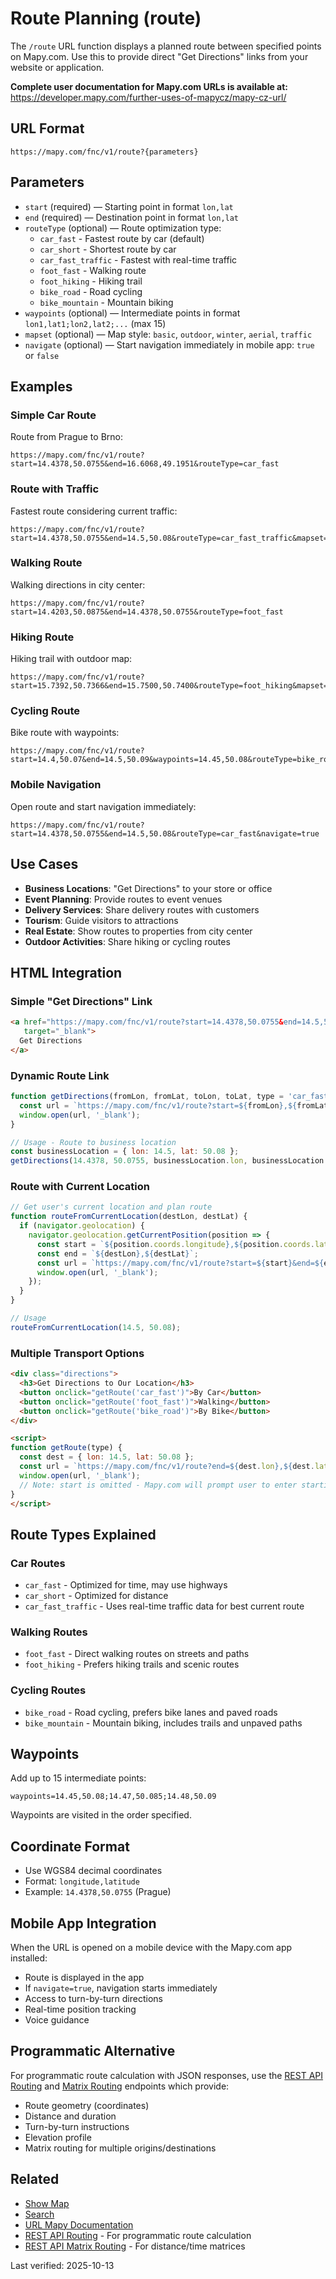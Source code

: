 # Route Planning (route)

The `/route` URL function displays a planned route between specified points on Mapy.com. Use this to provide direct "Get Directions" links from your website or application.

**Complete user documentation for Mapy.com URLs is available at:**  
https://developer.mapy.com/further-uses-of-mapycz/mapy-cz-url/

## URL Format

```
https://mapy.com/fnc/v1/route?{parameters}
```

## Parameters

- `start` (required) — Starting point in format `lon,lat`
- `end` (required) — Destination point in format `lon,lat`
- `routeType` (optional) — Route optimization type:
  - `car_fast` - Fastest route by car (default)
  - `car_short` - Shortest route by car
  - `car_fast_traffic` - Fastest with real-time traffic
  - `foot_fast` - Walking route
  - `foot_hiking` - Hiking trail
  - `bike_road` - Road cycling
  - `bike_mountain` - Mountain biking
- `waypoints` (optional) — Intermediate points in format `lon1,lat1;lon2,lat2;...` (max 15)
- `mapset` (optional) — Map style: `basic`, `outdoor`, `winter`, `aerial`, `traffic`
- `navigate` (optional) — Start navigation immediately in mobile app: `true` or `false`

## Examples

### Simple Car Route

Route from Prague to Brno:

```
https://mapy.com/fnc/v1/route?start=14.4378,50.0755&end=16.6068,49.1951&routeType=car_fast
```

### Route with Traffic

Fastest route considering current traffic:

```
https://mapy.com/fnc/v1/route?start=14.4378,50.0755&end=14.5,50.08&routeType=car_fast_traffic&mapset=traffic
```

### Walking Route

Walking directions in city center:

```
https://mapy.com/fnc/v1/route?start=14.4203,50.0875&end=14.4378,50.0755&routeType=foot_fast
```

### Hiking Route

Hiking trail with outdoor map:

```
https://mapy.com/fnc/v1/route?start=15.7392,50.7366&end=15.7500,50.7400&routeType=foot_hiking&mapset=outdoor
```

### Cycling Route

Bike route with waypoints:

```
https://mapy.com/fnc/v1/route?start=14.4,50.07&end=14.5,50.09&waypoints=14.45,50.08&routeType=bike_road
```

### Mobile Navigation

Open route and start navigation immediately:

```
https://mapy.com/fnc/v1/route?start=14.4378,50.0755&end=14.5,50.08&routeType=car_fast&navigate=true
```

## Use Cases

- **Business Locations**: "Get Directions" to your store or office
- **Event Planning**: Provide routes to event venues
- **Delivery Services**: Share delivery routes with customers
- **Tourism**: Guide visitors to attractions
- **Real Estate**: Show routes to properties from city center
- **Outdoor Activities**: Share hiking or cycling routes

## HTML Integration

### Simple "Get Directions" Link

```html
<a href="https://mapy.com/fnc/v1/route?start=14.4378,50.0755&end=14.5,50.08&routeType=car_fast" 
   target="_blank">
  Get Directions
</a>
```

### Dynamic Route Link

```js
function getDirections(fromLon, fromLat, toLon, toLat, type = 'car_fast') {
  const url = `https://mapy.com/fnc/v1/route?start=${fromLon},${fromLat}&end=${toLon},${toLat}&routeType=${type}`;
  window.open(url, '_blank');
}

// Usage - Route to business location
const businessLocation = { lon: 14.5, lat: 50.08 };
getDirections(14.4378, 50.0755, businessLocation.lon, businessLocation.lat);
```

### Route with Current Location

```js
// Get user's current location and plan route
function routeFromCurrentLocation(destLon, destLat) {
  if (navigator.geolocation) {
    navigator.geolocation.getCurrentPosition(position => {
      const start = `${position.coords.longitude},${position.coords.latitude}`;
      const end = `${destLon},${destLat}`;
      const url = `https://mapy.com/fnc/v1/route?start=${start}&end=${end}&routeType=car_fast`;
      window.open(url, '_blank');
    });
  }
}

// Usage
routeFromCurrentLocation(14.5, 50.08);
```

### Multiple Transport Options

```html
<div class="directions">
  <h3>Get Directions to Our Location</h3>
  <button onclick="getRoute('car_fast')">By Car</button>
  <button onclick="getRoute('foot_fast')">Walking</button>
  <button onclick="getRoute('bike_road')">By Bike</button>
</div>

<script>
function getRoute(type) {
  const dest = { lon: 14.5, lat: 50.08 };
  const url = `https://mapy.com/fnc/v1/route?end=${dest.lon},${dest.lat}&routeType=${type}`;
  window.open(url, '_blank');
  // Note: start is omitted - Mapy.com will prompt user to enter starting location
}
</script>
```

## Route Types Explained

### Car Routes
- `car_fast` - Optimized for time, may use highways
- `car_short` - Optimized for distance
- `car_fast_traffic` - Uses real-time traffic data for best current route

### Walking Routes
- `foot_fast` - Direct walking routes on streets and paths
- `foot_hiking` - Prefers hiking trails and scenic routes

### Cycling Routes
- `bike_road` - Road cycling, prefers bike lanes and paved roads
- `bike_mountain` - Mountain biking, includes trails and unpaved paths

## Waypoints

Add up to 15 intermediate points:

```
waypoints=14.45,50.08;14.47,50.085;14.48,50.09
```

Waypoints are visited in the order specified.

## Coordinate Format

- Use WGS84 decimal coordinates
- Format: `longitude,latitude`
- Example: `14.4378,50.0755` (Prague)

## Mobile App Integration

When the URL is opened on a mobile device with the Mapy.com app installed:
- Route is displayed in the app
- If `navigate=true`, navigation starts immediately
- Access to turn-by-turn directions
- Real-time position tracking
- Voice guidance

## Programmatic Alternative

For programmatic route calculation with JSON responses, use the [REST API Routing](../rest-api/routing.md) and [Matrix Routing](../rest-api/matrix-routing.md) endpoints which provide:
- Route geometry (coordinates)
- Distance and duration
- Turn-by-turn instructions
- Elevation profile
- Matrix routing for multiple origins/destinations

## Related

- [Show Map](showmap.md)
- [Search](search.md)
- [URL Mapy Documentation](README.md)
- [REST API Routing](../rest-api/routing.md) - For programmatic route calculation
- [REST API Matrix Routing](../rest-api/matrix-routing.md) - For distance/time matrices

Last verified: 2025-10-13
